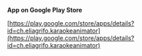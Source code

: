 **App on Google Play Store**

[https://play.google.com/store/apps/details?id=ch.eliagrifo.karaokeanimator](https://play.google.com/store/apps/details?id=ch.eliagrifo.karaokeanimator)

